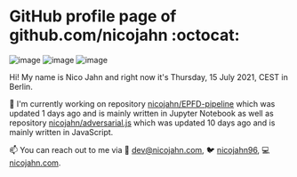 # GitHub profile page of <!-- github -->github.com/nicojahn<!-- github --> :octocat:

![image](https://img.shields.io/badge/in%20progress%20since-aug.%201996-blue?style=flat) ![image](https://img.shields.io/badge/runs%20on-caffeine-brown?style=flat&logo=buy-me-a-coffee&logoColor=brown) ![image](https://img.shields.io/badge/homepage-blank-white?style=flat&?link=https://nicojahn.com&link=https://nicojahn.com)

Hi! My name is <!-- name -->Nico Jahn<!-- name --> and right now it's <!-- date -->Thursday, 15 July 2021, CEST<!-- date --> in <!-- city -->Berlin<!-- city -->.

🔭 I'm currently working on <!-- projects -->repository [nicojahn/EPFD-pipeline](https://github.com/nicojahn/EPFD-pipeline) which was updated 1 days ago and is mainly written in Jupyter Notebook as well as repository [nicojahn/adversarial.js](https://github.com/nicojahn/adversarial.js) which was updated 10 days ago and is mainly written in JavaScript<!-- projects -->.

📫 You can reach out to me via <!-- contact -->:email: dev@nicojahn.com, :bird: [nicojahn96](https://twitter.com/nicojahn96), :computer: [nicojahn.com](https://nicojahn.com)<!-- contact -->.
